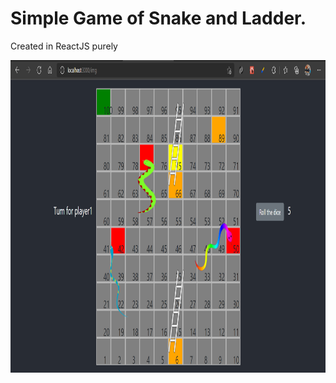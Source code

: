 # Simple Game of Snake and Ladder.
Created in ReactJS purely 

<p align="center">
<img src="./src/img/Snakeandladder.png" alt="alt text" width="850px" height="500px">
</p>

